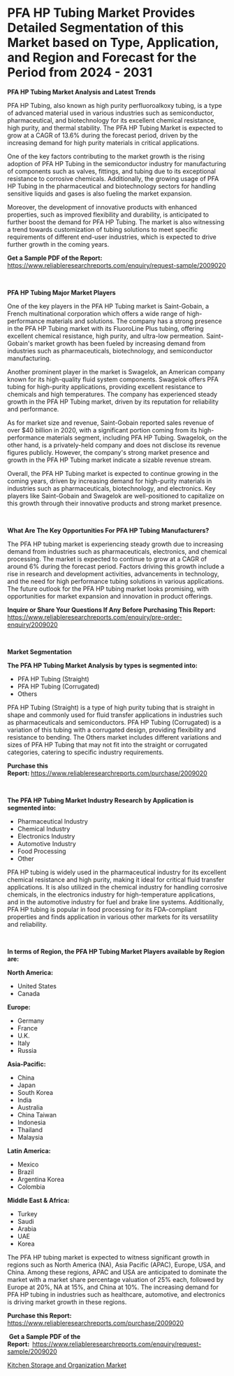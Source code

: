<p><h1>PFA HP Tubing Market Provides Detailed Segmentation of this Market based on Type, Application, and Region and Forecast for the Period from 2024 - 2031</h1></p><p><strong>PFA HP Tubing Market Analysis and Latest Trends</strong></p>
<p><p>PFA HP Tubing, also known as high purity perfluoroalkoxy tubing, is a type of advanced material used in various industries such as semiconductor, pharmaceutical, and biotechnology for its excellent chemical resistance, high purity, and thermal stability. The PFA HP Tubing Market is expected to grow at a CAGR of 13.6% during the forecast period, driven by the increasing demand for high purity materials in critical applications.</p><p>One of the key factors contributing to the market growth is the rising adoption of PFA HP Tubing in the semiconductor industry for manufacturing of components such as valves, fittings, and tubing due to its exceptional resistance to corrosive chemicals. Additionally, the growing usage of PFA HP Tubing in the pharmaceutical and biotechnology sectors for handling sensitive liquids and gases is also fueling the market expansion.</p><p>Moreover, the development of innovative products with enhanced properties, such as improved flexibility and durability, is anticipated to further boost the demand for PFA HP Tubing. The market is also witnessing a trend towards customization of tubing solutions to meet specific requirements of different end-user industries, which is expected to drive further growth in the coming years.</p></p>
<p><strong>Get a Sample PDF of the Report:&nbsp;</strong> <a href="https://www.reliableresearchreports.com/enquiry/request-sample/2009020">https://www.reliableresearchreports.com/enquiry/request-sample/2009020</a></p>
<p>&nbsp;</p>
<p><strong>PFA HP Tubing Major Market Players</strong></p>
<p><p>One of the key players in the PFA HP Tubing market is Saint-Gobain, a French multinational corporation which offers a wide range of high-performance materials and solutions. The company has a strong presence in the PFA HP Tubing market with its FluoroLine Plus tubing, offering excellent chemical resistance, high purity, and ultra-low permeation. Saint-Gobain's market growth has been fueled by increasing demand from industries such as pharmaceuticals, biotechnology, and semiconductor manufacturing.</p><p>Another prominent player in the market is Swagelok, an American company known for its high-quality fluid system components. Swagelok offers PFA tubing for high-purity applications, providing excellent resistance to chemicals and high temperatures. The company has experienced steady growth in the PFA HP Tubing market, driven by its reputation for reliability and performance.</p><p>As for market size and revenue, Saint-Gobain reported sales revenue of over $40 billion in 2020, with a significant portion coming from its high-performance materials segment, including PFA HP Tubing. Swagelok, on the other hand, is a privately-held company and does not disclose its revenue figures publicly. However, the company's strong market presence and growth in the PFA HP Tubing market indicate a sizable revenue stream.</p><p>Overall, the PFA HP Tubing market is expected to continue growing in the coming years, driven by increasing demand for high-purity materials in industries such as pharmaceuticals, biotechnology, and electronics. Key players like Saint-Gobain and Swagelok are well-positioned to capitalize on this growth through their innovative products and strong market presence.</p></p>
<p>&nbsp;</p>
<p><strong>What Are The Key Opportunities For PFA HP Tubing Manufacturers?</strong></p>
<p><p>The PFA HP tubing market is experiencing steady growth due to increasing demand from industries such as pharmaceuticals, electronics, and chemical processing. The market is expected to continue to grow at a CAGR of around 6% during the forecast period. Factors driving this growth include a rise in research and development activities, advancements in technology, and the need for high performance tubing solutions in various applications. The future outlook for the PFA HP tubing market looks promising, with opportunities for market expansion and innovation in product offerings.</p></p>
<p><strong>Inquire or Share Your Questions If Any Before Purchasing This Report:</strong> <a href="https://www.reliableresearchreports.com/enquiry/pre-order-enquiry/2009020">https://www.reliableresearchreports.com/enquiry/pre-order-enquiry/2009020</a></p>
<p>&nbsp;</p>
<p><strong>Market Segmentation</strong></p>
<p><strong>The PFA HP Tubing Market Analysis by types is segmented into:</strong></p>
<p><ul><li>PFA HP Tubing (Straight)</li><li>PFA HP Tubing (Corrugated)</li><li>Others</li></ul></p>
<p><p>PFA HP Tubing (Straight) is a type of high purity tubing that is straight in shape and commonly used for fluid transfer applications in industries such as pharmaceuticals and semiconductors. PFA HP Tubing (Corrugated) is a variation of this tubing with a corrugated design, providing flexibility and resistance to bending. The Others market includes different variations and sizes of PFA HP Tubing that may not fit into the straight or corrugated categories, catering to specific industry requirements.</p></p>
<p><strong>Purchase this Report:&nbsp;</strong><a href="https://www.reliableresearchreports.com/purchase/2009020">https://www.reliableresearchreports.com/purchase/2009020</a></p>
<p>&nbsp;</p>
<p><strong>The PFA HP Tubing Market Industry Research by Application is segmented into:</strong></p>
<p><ul><li>Pharmaceutical Industry</li><li>Chemical Industry</li><li>Electronics Industry</li><li>Automotive Industry</li><li>Food Processing</li><li>Other</li></ul></p>
<p><p>PFA HP tubing is widely used in the pharmaceutical industry for its excellent chemical resistance and high purity, making it ideal for critical fluid transfer applications. It is also utilized in the chemical industry for handling corrosive chemicals, in the electronics industry for high-temperature applications, and in the automotive industry for fuel and brake line systems. Additionally, PFA HP tubing is popular in food processing for its FDA-compliant properties and finds application in various other markets for its versatility and reliability.</p></p>
<p>&nbsp;</p>
<p><strong>In terms of Region, the PFA HP Tubing Market Players available by Region are:</strong></p>
<p>
    <p> <strong> North America: </strong>
        <ul>
            <li>United States</li>
            <li>Canada</li>
        </ul>
        </p> 
    <p> <strong> Europe: </strong>
        <ul>
            <li>Germany</li>
            <li>France</li>
            <li>U.K.</li>
            <li>Italy</li>
            <li>Russia</li>
        </ul>
        </p> 
    <p> <strong> Asia-Pacific: </strong>
        <ul>
            <li>China</li>
            <li>Japan</li>
            <li>South Korea</li>
            <li>India</li>
            <li>Australia</li>
            <li>China Taiwan</li>
            <li>Indonesia</li>
            <li>Thailand</li>
            <li>Malaysia</li>
        </ul>
        </p> 
    <p> <strong> Latin America: </strong>
        <ul>
            <li>Mexico</li>
            <li>Brazil</li>
            <li>Argentina Korea</li>
            <li>Colombia</li>
        </ul>
        </p> 
    <p> <strong> Middle East & Africa: </strong>
        <ul>
            <li>Turkey</li>
            <li>Saudi</li>
            <li>Arabia</li>
            <li>UAE</li>
            <li>Korea</li>
        </ul>
    </p>
    </p>
<p><p>The PFA HP tubing market is expected to witness significant growth in regions such as North America (NA), Asia Pacific (APAC), Europe, USA, and China. Among these regions, APAC and USA are anticipated to dominate the market with a market share percentage valuation of 25% each, followed by Europe at 20%, NA at 15%, and China at 10%. The increasing demand for PFA HP tubing in industries such as healthcare, automotive, and electronics is driving market growth in these regions.</p></p>
<p><strong>Purchase this Report: </strong><a href="https://www.reliableresearchreports.com/purchase/2009020">https://www.reliableresearchreports.com/purchase/2009020</a></p>
<p>&nbsp;<strong>Get a Sample PDF of the Report:&nbsp;&nbsp;</strong><a href="https://www.reliableresearchreports.com/enquiry/request-sample/2009020">https://www.reliableresearchreports.com/enquiry/request-sample/2009020</a></p>
<p><strong></strong></p>
<p><p><a href="https://sulfuric-clavicle-d39.notion.site/Kitchen-Storage-and-Organization-Market-Research-Report-Provides-Critical-Insights-that-can-help-Sha-d58ad6400b9a49ed96b9b3005120c1ed">Kitchen Storage and Organization Market</a></p></p>